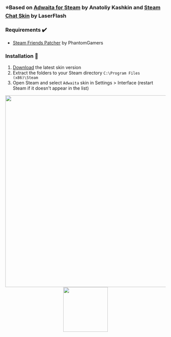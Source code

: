 ### ⭐Based on [Adwaita for Steam](https://github.com/tkashkin/Adwaita-for-Steam) by Anatoliy Kashkin and [Steam Chat Skin](https://github.com/LaserFlash/steam-chat-skin) by LaserFlash


### Requirements ✔️
* [Steam Friends Patcher](https://github.com/PhantomGamers/SFP/releases/latest) by PhantomGamers 

### Installation 💾
1. [Download](https://github.com/BXZ1/Steam-Skin/archive/master.zip) the latest skin version
2. Extract the folders to your Steam directory `C:\Program Files (x86)\Steam`
3. Open Steam and select `Adwaita` skin in Settings > Interface (restart Steam if it doesn't appear in the list)

<p align="center">
<img src="https://raw.githubusercontent.com/tkashkin/Adwaita-for-Steam/master/screenshot.png" width="600"/>
<img src="https://i.imgur.com/jxaps8W.png" width="140"/>
</p>
